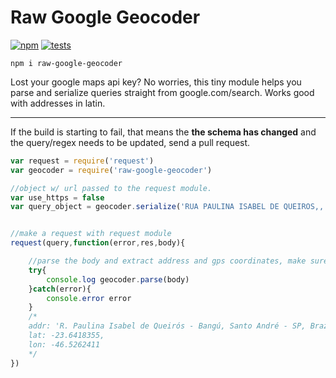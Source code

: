 # Raw Google Geocoder
[![npm][npm]][npm-url]
[![tests][tests]][tests-url]

`npm i raw-google-geocoder`

Lost your google maps api key? No worries, this tiny module helps you parse and serialize queries straight from google.com/search.
Works good with addresses in latin.

---
If the build is starting to fail, that means the **the schema has changed** and the query/regex needs to be updated, send a pull request.

```javascript
var request = require('request')
var geocoder = require('raw-google-geocoder')

//object w/ url passed to the request module.
var use_https = false
var query_object = geocoder.serialize('RUA PAULINA ISABEL DE QUEIROS,, BANGU, SANTO ANDRE, 09210260, br',use_https)


//make a request with request module
request(query,function(error,res,body){

	//parse the body and extract address and gps coordinates, make sure to catch any errors for bad addresses
	try{
		console.log geocoder.parse(body)
	}catch(error){
		console.error error
	}
	/*
	addr: 'R. Paulina Isabel de Queirós - Bangú, Santo André - SP, Brazil',
	lat: -23.6418355,
	lon: -46.5262411
	*/	
})
```

[tests]: https://img.shields.io/travis/arxii/raw-google-geocoder/master.svg?style=flat-square
[tests-url]: https://travis-ci.org/arxii/raw-google-geocoder

[npm]: https://img.shields.io/npm/v/raw-google-geocoder.svg?style=flat-square
[npm-url]: https://npmjs.com/raw-google-geocoder
